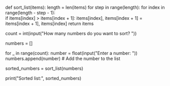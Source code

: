def sort_list(items):
    length = len(items) 
    for step in range(length): 
        for index in range(length - step - 1):  
            if items[index] > items[index + 1]: 
                items[index], items[index + 1] = items[index + 1], items[index]
    return items

count = int(input("How many numbers do you want to sort? "))

numbers = []

for _ in range(count):
    number = float(input("Enter a number: ")) 
    numbers.append(number)  # Add the number to the list

sorted_numbers = sort_list(numbers)

print("Sorted list:", sorted_numbers)
